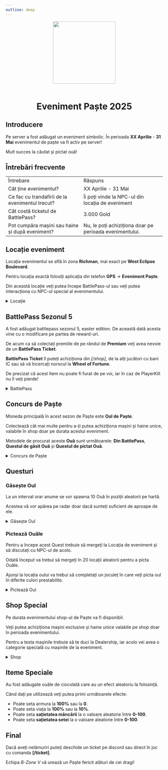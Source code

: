 ```yaml
---
outline: deep
---
```


<center>
<img src="https://i.imgur.com/FGWEtR3.png" style="width:200px; height:200px;" />
</center>
<br />

# <p align="center"> Eveniment Paște 2025 </p>

## Introducere

Pe server a fost adăugat un eveniment simbolic. În perioada **XX Aprilie** - **31 Mai** evenimentul de paște va fi activ pe server!

Mult succes la căutat și pictat ouă!

## Întrebări frecvente

<table>
    <tr>
        <td>Întrebare</td>
        <td>Răspuns</td>
    </tr>
    <tr>
        <td>Cât ține evenimentul?</td>
        <td>XX Aprilie - 31 Mai</td>
    </tr>
    <tr>
        <td>Ce fac cu trandafirii de la evenimentul trecut?</td>
        <td>Îi poți vinde la NPC-ul din locația de eveniment</td>
    </tr>
    <tr>
        <td>Cât costă ticketul de BattlePass?</td>
        <td>3.000 Gold</td>
    </tr>
    <tr>
        <td>Pot cumpăra mașini sau haine și după eveniment?</td>
        <td>Nu, le poți achiziționa doar pe perioada evenimentului.</td>
    </tr>
</table>

## Locație eveniment

Locația evenimentul se află în zona **Richman**, mai exact pe **West Eclipse Boulevard**.

Pentru locația exactă folosiți aplicația din telefon **GPS** -> **Eveniment Paște**.

Din această locație veți putea începe BattlePass-ul sau veți putea interacționa cu NPC-ul special al evenimentului.

<details>
  <summary>Locație</summary>
  <img src="https://v.b-zone.ro/images/wiki/easter-location.png" alt="BP">
</details>

## BattlePass Sezonul 5

A fost adăugat battlepass sezonul 5, easter edition. De această dată acesta vine cu o modificare pe partea de reward-uri.

De acum ca să colectați premiile de pe rândul de **Premium** veți avea nevoie de un **BattlePass Ticket**.

**BattlePass Ticket** îl puteți achiziționa din *[/shop]*, de la alți jucători cu bani IC sau să vă încercați norocul la **Wheel of Fortune**.

De precizat că acest Item nu poate fi furat de pe voi, iar în caz de PlayerKill nu îl veți pierde!

<details>
  <summary>BattlePass</summary>
  <img src="https://v.b-zone.ro/images/wiki/bp.png" alt="BP">
</details>

## Concurs de Paște

Moneda principală în acest sezon de Paște este **Oul de Paște**.

Colectează cât mai multe pentru a-ți putea achiziționa mașini și haine unice, valabile în shop doar pe durata acestui eveniment.

Metodele de procurat aceste **Ouă** sunt următoarele: **Din BattlePass**, **Questul de găsit Ouă** și **Questul de pictat Ouă**.

<details>
  <summary>Concurs de Paște</summary>
  <img src="https://v.b-zone.ro/images/wiki/bp-contest.png" alt="BP">
</details>

## Questuri

### Găsește Oul

La un interval orar anume se vor spawna 10 Ouă în poziții aleatorii pe hartă.

Acestea vă vor apărea pe radar doar dacă sunteți suficient de aproape de ele.

<details>
  <summary>Găsește Oul</summary>
  <img src="https://v.b-zone.ro/images/wiki/bp-egg.jpeg" alt="BP">
</details>

### Pictează Ouăle

Pentru a începe acest Quest trebuie să mergeți la Locația de eveniment și să discutați cu NPC-ul de acolo.

Odată început va trebui să mergeți în 20 locații aleatorii pentru a picta Ouăle.

Ajunși la locația oului va trebui să completați un joculeț în care veți picta oul în diferite culori prestabilite.

<details>
  <summary>Pictează Oul</summary>
  <img src="https://v.b-zone.ro/images/wiki/bp-paint.png" alt="BP">
</details>

## Shop Special

Pe durata evenimentului shop-ul de Paște va fi disponibil.

Veți putea achiziționa mașini exclusive și haine unice valabile pe shop doar în perioada evenimentului.

Pentru a testa mașinile trebuie să te duci la Dealership, iar acolo vei avea o categorie specială cu mașinile de la eveniment.

<details>
  <summary>Shop</summary>
  <img src="https://v.b-zone.ro/images/wiki/bp-shop.png" alt="BP">
</details>

## Iteme Speciale

Au fost adăugate ouăle de ciocolată care au un efect aleatoriu la folosință.

Când dați pe utilizează veți putea primi următoarele efecte:
- Poate seta armura la **100%** sau la **0**.
- Poate seta viața la **100%** sau la **10%**.
- Poate seta **sațietatea mâncării** la o valoare aleatorie între **0-100**.
- Poate seta **sațietatea setei** la o valoare aleatorie între **0-100**.

## Final

Dacă aveți nelămuriri puteți deschide un ticket pe discord sau direct în joc cu comanda **[/ticket]**.

Echipa *B-Zone V* vă urează un Paște fericit alături de cei dragi!